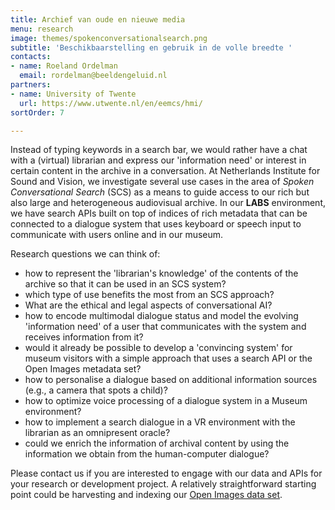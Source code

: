 ```yaml
---
title: Archief van oude en nieuwe media
menu: research
image: themes/spokenconversationalsearch.png
subtitle: 'Beschikbaarstelling en gebruik in de volle breedte '
contacts:
- name: Roeland Ordelman
  email: rordelman@beeldengeluid.nl
partners:
- name: University of Twente
  url: https://www.utwente.nl/en/eemcs/hmi/
sortOrder: 7

---
```

Instead of typing keywords in a search bar, we would rather have a chat with a (virtual) librarian and express our 'information need' or interest in certain content in the archive in a conversation. At Netherlands Institute for Sound and Vision, we investigate several use cases in the area of _Spoken Conversational Search_ (SCS) as a means to guide access to our rich but also large and heterogeneous audiovisual archive. In our **LABS** environment, we have search APIs built on top of indices of rich metadata that can be connected to a dialogue system that uses keyboard or speech input to communicate with users online and in our museum.

Research questions we can think of:

* how to represent the 'librarian's knowledge' of the contents of the archive so that it can be used in an SCS system?
* which type of use benefits the most from an SCS approach?
* What are the ethical and legal aspects of conversational AI?
* how to encode multimodal dialogue status and model the evolving 'information need' of a user that communicates with the system and receives information from it?
* would it already be possible to develop a 'convincing system' for museum visitors with a simple approach that uses a search API or the Open Images metadata set?
* how to personalise a dialogue based on additional information sources (e.g., a camera that spots a child)?
* how to optimize voice processing of a dialogue system in a Museum environment?
* how to implement a search dialogue in a VR environment with the librarian as an omnipresent oracle?
* could we enrich the information of archival content by using the information we obtain from the human-computer dialogue?

Please contact us if you are interested to engage with our data and APIs for your research or development project. A relatively straightforward starting point could be harvesting and indexing our [Open Images data set](https://labs.beeldengeluid.nl/api/dbd1c7ee-edb3-11e4-8099-005056a71e3a).
